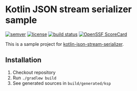# Kotlin JSON stream serializer sample

[![semver](https://img.shields.io/:semver-%E2%9C%93-brightgreen.svg)](http://semver.org/)
[![license](https://img.shields.io/github/license/fab1an/kotlin-json-stream-serializer-sample)](https://github.com/fab1an/kotlin-json-stream-serializer-sample/blob/master/LICENSE)
[![build status](https://github.com/fab1an/kotlin-json-stream-serializer-sample/actions/workflows/build-master.yml/badge.svg)](https://github.com/fab1an/kotlin-json-stream-serializer-sample/actions/workflows/build-master.yml)
[![OpenSSF ScoreCard](https://img.shields.io/ossf-scorecard/github.com/fab1an/kotlin-json-stream-serializer-sample)](https://scorecard.dev/)

This is a sample project for [kotlin-json-stream-serializer](https://github.com/fab1an/kotlin-json-stream-serializer).

## Installation

1. Checkout repository
2. Run `./gradlew build`
3. See generated sources in `build/generated/ksp`
